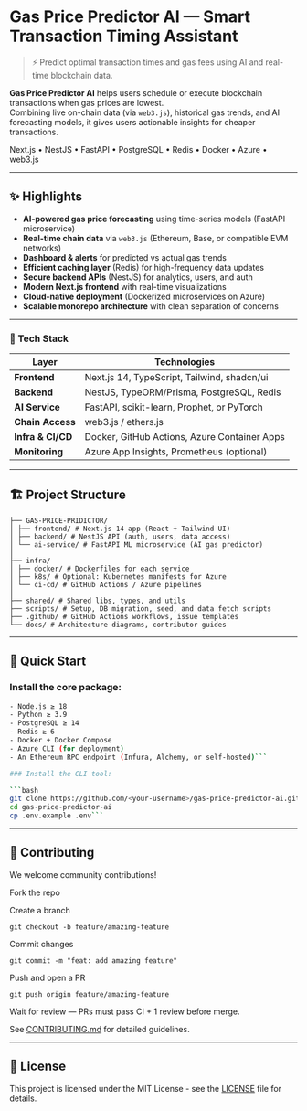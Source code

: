 # Gas Price Predictor AI — Smart Transaction Timing Assistant

> ⚡ Predict optimal transaction times and gas fees using AI and real-time blockchain data.
 
**Gas Price Predictor AI** helps users schedule or execute blockchain transactions when gas prices are lowest.  
Combining live on-chain data (via `web3.js`), historical gas trends, and AI forecasting models, it gives users actionable insights for cheaper transactions.

Next.js • NestJS • FastAPI • PostgreSQL • Redis • Docker • Azure • web3.js

---

## ✨ Highlights

- **AI-powered gas price forecasting** using time-series models (FastAPI microservice)
- **Real-time chain data** via `web3.js` (Ethereum, Base, or compatible EVM networks)
- **Dashboard & alerts** for predicted vs actual gas trends
- **Efficient caching layer** (Redis) for high-frequency data updates
- **Secure backend APIs** (NestJS) for analytics, users, and auth
- **Modern Next.js frontend** with real-time visualizations
- **Cloud-native deployment** (Dockerized microservices on Azure)
- **Scalable monorepo architecture** with clean separation of concerns

---
### 🧩 Tech Stack
| Layer             | Technologies                                 |
| ----------------- | -------------------------------------------- |
| **Frontend**      | Next.js 14, TypeScript, Tailwind, shadcn/ui  |
| **Backend**       | NestJS, TypeORM/Prisma, PostgreSQL, Redis    |
| **AI Service**    | FastAPI, scikit-learn, Prophet, or PyTorch   |
| **Chain Access**  | web3.js / ethers.js                          |
| **Infra & CI/CD** | Docker, GitHub Actions, Azure Container Apps |
| **Monitoring**    | Azure App Insights, Prometheus (optional)    |

---

## 🏗️ Project Structure

```
├── GAS-PRICE-PRIDICTOR/
│ ├── frontend/ # Next.js 14 app (React + Tailwind UI)
│ ├── backend/ # NestJS API (auth, users, data access)
│ └── ai-service/ # FastAPI ML microservice (AI gas predictor)
│
├── infra/
│ ├── docker/ # Dockerfiles for each service
│ ├── k8s/ # Optional: Kubernetes manifests for Azure
│ └── ci-cd/ # GitHub Actions / Azure pipelines
│
├── shared/ # Shared libs, types, and utils
├── scripts/ # Setup, DB migration, seed, and data fetch scripts
├── .github/ # GitHub Actions workflows, issue templates
└── docs/ # Architecture diagrams, contributor guides
```

---

## 🚀 Quick Start

### Install the core package:

```bash
- Node.js ≥ 18  
- Python ≥ 3.9  
- PostgreSQL ≥ 14  
- Redis ≥ 6  
- Docker + Docker Compose  
- Azure CLI (for deployment)
- An Ethereum RPC endpoint (Infura, Alchemy, or self-hosted)```

### Install the CLI tool:

```bash
git clone https://github.com/<your-username>/gas-price-predictor-ai.git
cd gas-price-predictor-ai
cp .env.example .env```
```

---

## 🤝 Contributing

We welcome community contributions!

Fork the repo

Create a branch

```git checkout -b feature/amazing-feature```

Commit changes

```git commit -m "feat: add amazing feature"```

Push and open a PR

```git push origin feature/amazing-feature```


Wait for review — PRs must pass CI + 1 review before merge.

See [CONTRIBUTING.md](CONTRIBUTING.md) for detailed guidelines.

---

## 📄 License

This project is licensed under the MIT License - see the [LICENSE](LICENSE) file for details.

